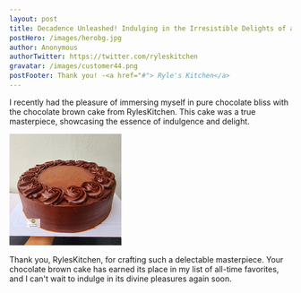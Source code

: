 ```yaml
---
layout: post
title: Decadence Unleashed! Indulging in the Irresistible Delights of a Chocolate Brown Cake
postHero: /images/herobg.jpg
author: Anonymous
authorTwitter: https://twitter.com/ryleskitchen
gravatar: /images/customer44.png
postFooter: Thank you! -<a href="#"> Ryle's Kitchen</a>
---
```



I recently had the pleasure of immersing myself in pure chocolate bliss with the chocolate brown cake from RylesKitchen. This cake was a true masterpiece, showcasing the essence of indulgence and delight.

<img class="pull-left" src="/images/042023-3.png" alt="Chocolate Brown Cake"><br>

Thank you, RylesKitchen, for crafting such a delectable masterpiece. Your chocolate brown cake has earned its place in my list of all-time favorites, and I can't wait to indulge in its divine pleasures again soon.